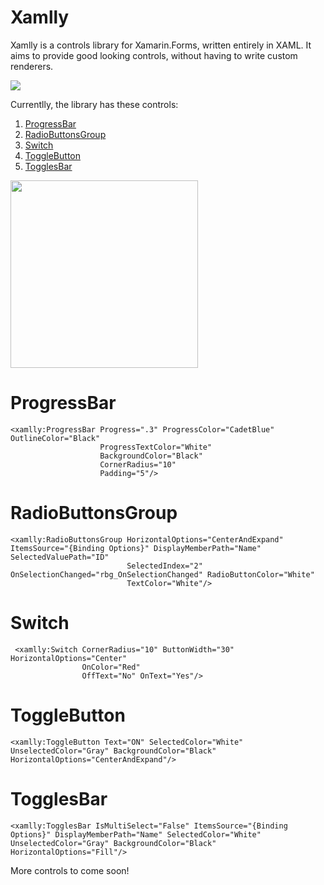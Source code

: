 # Xamlly

Xamlly is a controls library for Xamarin.Forms, written entirely in XAML. It aims to provide good looking controls, without having to write custom renderers.

[![](https://img.shields.io/badge/nuget-1.0.0-B5E61D)](https://www.nuget.org/packages/Xamlly/)

Currentlly, the library has these controls:
1. [ProgressBar](#progressbar)
2. [RadioButtonsGroup](#radiobuttonsgroup)
3. [Switch](#switch)
4. [ToggleButton](#togglebutton)
5. [TogglesBar](#togglesbar)

<img src="https://raw.githubusercontent.com/mshwf/Xamlly/master/Xamlly.Sample/xamlly.gif" width="300" />

# ProgressBar
```xaml 
<xamlly:ProgressBar Progress=".3" ProgressColor="CadetBlue" OutlineColor="Black"
                    ProgressTextColor="White"
                    BackgroundColor="Black"
                    CornerRadius="10"
                    Padding="5"/>
```

# RadioButtonsGroup
```xaml
<xamlly:RadioButtonsGroup HorizontalOptions="CenterAndExpand" ItemsSource="{Binding Options}" DisplayMemberPath="Name" SelectedValuePath="ID"
                          SelectedIndex="2" OnSelectionChanged="rbg_OnSelectionChanged" RadioButtonColor="White" 
                          TextColor="White"/>
```

# Switch

```xaml
 <xamlly:Switch CornerRadius="10" ButtonWidth="30" HorizontalOptions="Center"
                OnColor="Red"
                OffText="No" OnText="Yes"/>
```

# ToggleButton
```xaml
<xamlly:ToggleButton Text="ON" SelectedColor="White" UnselectedColor="Gray" BackgroundColor="Black" HorizontalOptions="CenterAndExpand"/>
```

# TogglesBar
```xaml
<xamlly:TogglesBar IsMultiSelect="False" ItemsSource="{Binding Options}" DisplayMemberPath="Name" SelectedColor="White" UnselectedColor="Gray" BackgroundColor="Black" HorizontalOptions="Fill"/>
```
More controls to come soon!
